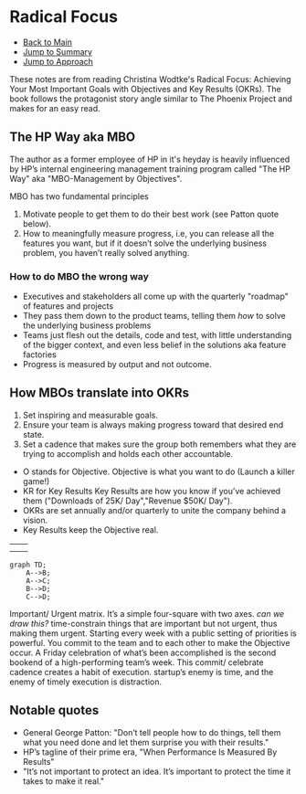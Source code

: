 # Radical Focus

- [Back to Main](./README.md)
- [Jump to Summary](./summary.md)
- [Jump to Approach](./approach.md)

These notes are from reading Christina Wodtke's Radical Focus: Achieving Your Most Important Goals with Objectives and Key Results (OKRs). The book follows the protagonist story angle similar to The Phoenix Project and makes for an easy read.

## The HP Way aka MBO

The author as a former employee of HP in it's heyday is heavily influenced by HP’s internal engineering management training program called "The HP Way" aka "MBO-Management by Objectives".

MBO has two fundamental principles 

1. Motivate people to get them to do their best work (see Patton quote below).
2. How to meaningfully measure progress, i.e, you can release all the features you want, but if it doesn’t solve the underlying business problem, you haven’t really solved anything.

### How to do MBO the wrong way

- Executives and  stakeholders all come up with the quarterly "roadmap" of features and projects
- They pass them down to the product teams, telling them *how* to solve the underlying business problems
- Teams just flesh out the details, code and test, with little understanding of the bigger context, and even less belief in the solutions aka feature factories
- Progress is measured by output and not outcome.

## How MBOs translate into OKRs

1. Set inspiring and measurable goals.
2. Ensure your team is always making progress toward that desired end state.
3. Set a cadence that makes sure the group both remembers what they are trying to accomplish and holds each other accountable.

- O stands for Objective. Objective is what you want to do (Launch a killer game!)
- KR for Key Results Key Results are how you know if you’ve achieved them ("Downloads of 25K/ Day","Revenue $50K/ Day").
- OKRs are set annually and/or quarterly to unite the company behind a vision.
- Key Results keep the Objective real.

|  |  |
| ------ | ------ |
|  |  |
|  |  |

```mermaid
graph TD;
    A-->B;
    A-->C;
    B-->D;
    C-->D;
```

Important/ Urgent matrix. It’s a simple four-square with two axes.
*can we draw this?*
time-constrain things that are important but not urgent, thus making them urgent.
Starting every week with a public setting of priorities is powerful. You commit to the team and to each other to make the Objective occur. A Friday celebration of what’s been accomplished is the second bookend of a high-performing team’s week. This commit/ celebrate cadence creates a habit of execution.
startup’s enemy is time, and the enemy of timely execution is distraction.


## Notable quotes

- General George Patton: "Don’t tell people how to do things, tell them what you need done and let them surprise you with their results."
- HP’s tagline of their prime era, "When Performance Is Measured By Results"
- "It’s not important to protect an idea. It’s important to protect the time it takes to make it real."
